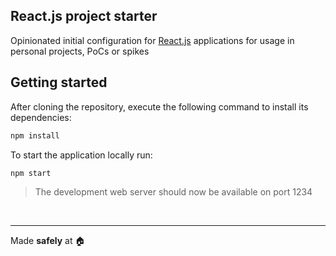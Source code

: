## React.js project starter

Opinionated initial configuration for [React.js](https://reactjs.org/) applications for usage in personal projects, PoCs or spikes

## Getting started

After cloning the repository, execute the following command to install its dependencies:

```sh
npm install
```

To start the application locally run:

```sh
npm start
```

> The development web server should now be available on port 1234

&nbsp;

---

Made **safely** at :house:
